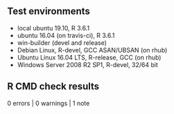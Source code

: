 ## Test environments

* local ubuntu 19.10, R 3.6.1
* ubuntu 16.04 (on travis-ci), R 3.6.1
* win-builder (devel and release)
* Debian Linux, R-devel, GCC ASAN/UBSAN (on rhub)
* Ubuntu Linux 16.04 LTS, R-release, GCC (on rhub)
* Windows Server 2008 R2 SP1, R-devel, 32/64 bit

## R CMD check results

0 errors | 0 warnings | 1 note

